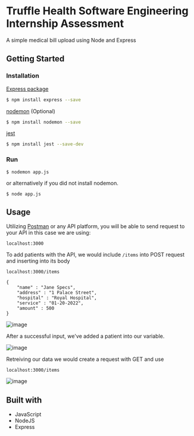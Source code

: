 # Truffle Health Software Engineering Internship Assessment
A simple medical bill upload using Node and Express

## Getting Started
### Installation

[Express package](https://www.npmjs.com/package/express)
```sh
$ npm install express --save
```
[nodemon](https://www.npmjs.com/package/nodemon) (Optional)
```sh
$ npm install nodemon --save
```
[jest](https://www.npmjs.com/package/jest)
```sh
$ npm install jest --save-dev
```

### Run
```
$ nodemon app.js
```
or alternatively if you did not install nodemon.
```
$ node app.js
```

## Usage
Utilizing [Postman](https://www.postman.com/) or any API platform, you will be able to send request to your API in this case we are using:
```
localhost:3000
```

To add patients with the API, we would include `/items` into POST request and inserting into its body
```
localhost:3000/items
```
```
{
    "name" : "Jane Specs",
    "address" : "1 Palace Street",
    "hospital" : "Royal Hospital",
    "service" : "01-20-2022",
    "amount" : 500
}
```


![image](https://user-images.githubusercontent.com/79166987/218017157-0584540a-9970-4a66-883c-8e450667565e.png)


After a successful input, we've added a patient into our variable.

![image](https://user-images.githubusercontent.com/79166987/218016671-9c6200f2-3244-4388-b9d6-c4e360976580.png)

Retreiving our data we would create a request with GET and use 
```
localhost:3000/items
```
![image](https://user-images.githubusercontent.com/79166987/218016843-2837dc90-07de-4af6-915f-a051925ca9ba.png)



## Built with
- JavaScript
- NodeJS
- Express
